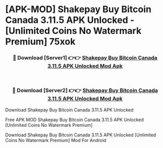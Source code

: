 # [APK-MOD] Shakepay  Buy Bitcoin Canada 3.11.5 APK Unlocked - [Unlimited Coins No Watermark Premium] 75xok



<div align="center">
<h3>🔴 Download [Server1] 👉👉 <a href="https://momento.my/?title=Shakepay__Buy_Bitcoin_Canada_3.11.5_APK_Unlocked">Shakepay  Buy Bitcoin Canada 3.11.5 APK Unlocked Mod Apk</a></h3><br>

<h3>🔴 Download [Server2] 👉👉 <a href="https://momento.my/?title=Shakepay__Buy_Bitcoin_Canada_3.11.5_APK_Unlocked">Shakepay  Buy Bitcoin Canada 3.11.5 APK Unlocked Mod Apk</a></h3>
</div>



Download Shakepay  Buy Bitcoin Canada 3.11.5 APK Unlocked 

Free APK MOD Shakepay  Buy Bitcoin Canada 3.11.5 APK Unlocked [Unlimited Coins No Watermark Premium]

Download Shakepay  Buy Bitcoin Canada 3.11.5 APK Unlocked [Unlimited Coins No Watermark Premium] Mod For Android
